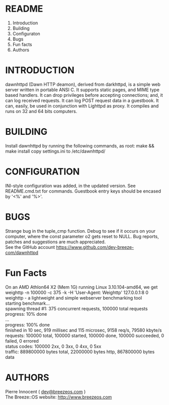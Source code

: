 README
======

   1. Introduction
   2. Building
   3. Configuraton
   4. Bugs
   5. Fun facts
   6. Authors


INTRODUCTION
============

   dawnhttpd (Dawn HTTP deamon), derived from darkhttpd, is a simple web
   server written in portable ANSI C. It supports static pages, and MIME
   type based handlers. It can drop privileges before accepting connections;
   and, it can log received requests. It can log POST request data in a
   guestbook. It can, easily, be used in conjunction with Lighttpd as proxy.
   It compiles and runs on 32 and 64 bits computers.


BUILDING
========

   Install dawnhttpd by running the following commands, as root:
   make && make install
   copy settings.ini to /etc/dawnhttpd/


CONFIGURATION
=============

   INI-style configuration was added, in the updated version.
   See README.cmd.txt for commands.
   Guestbook entry keys should be encased by '<%' and '%>'.


BUGS
====

   Strange bug in the tuple_cmp function. Debug to see if it occurs 
   on your computer, where the const parameter o2 gets reset to NULL.
   Bug reports, patches and suggestions are much appreciated.  
   See the GitHub account https://www.github.com/dev-breeze-com/dawnhttpd


Fun Facts
========= 

   On an AMD Athlon64 X2 (Mem 1G) running Linux 3.10.104-amd64, we get  
   weighttp -n 100000 -c 375 -k -H 'User-Agent: Weighttp' 127.0.0.1:8 0  
   weighttp - a lightweight and simple webserver benchmarking tool  
   starting benchmark...  
   spawning thread #1: 375 concurrent requests, 100000 total requests  
   progress: 10% done  
   ...  
   progress: 100% done  
   finished in 10 sec, 919 millisec and 115 microsec, 9158 req/s, 79580 kbyte/s  
   requests: 100000 total, 100000 started, 100000 done, 100000 succeeded, 0 failed, 0 errored  
   status codes: 100000 2xx, 0 3xx, 0 4xx, 0 5xx  
   traffic: 889800000 bytes total, 22000000 bytes http, 867800000 bytes data  


AUTHORS
=======

   Pierre Innocent ( dev@breezeos.com )  
   The Breeze::OS website: http://www.breezeos.com

